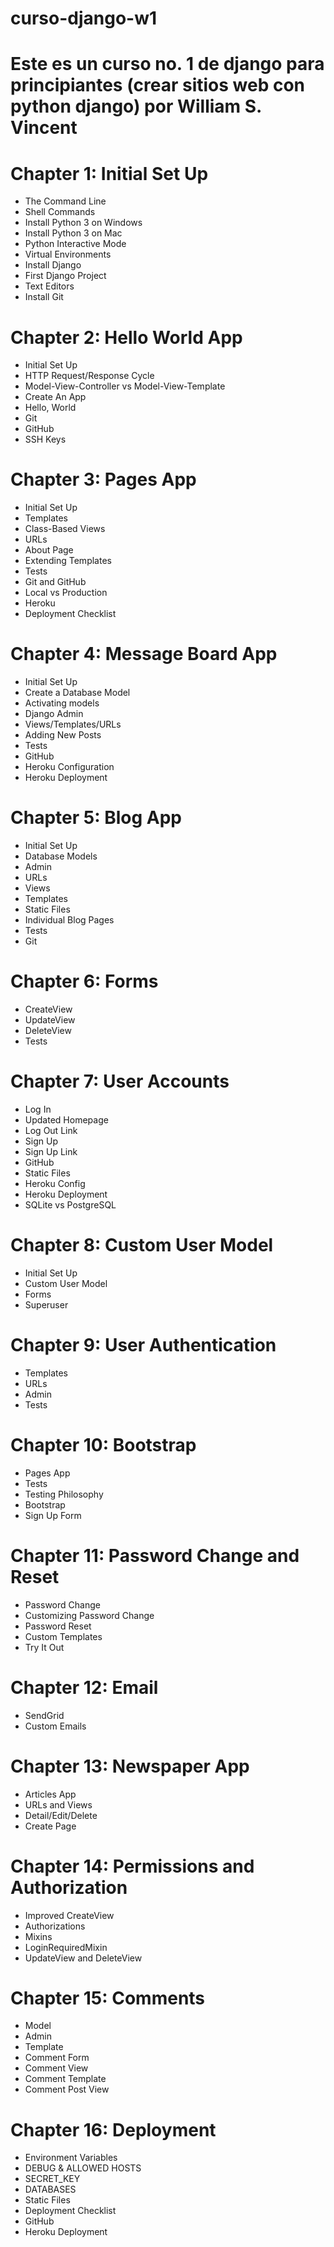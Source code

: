 # curso-django-w1
# Este es un curso no. 1 de django para principiantes (crear sitios web con python django) por William S. Vincent

# Chapter 1: Initial Set Up 
* The Command Line 
* Shell Commands 
* Install Python 3 on Windows 
* Install Python 3 on Mac 
* Python Interactive Mode 
* Virtual Environments 
* Install Django 
* First Django Project 
* Text Editors 
* Install Git 

# Chapter 2: Hello World App 
* Initial Set Up 
* HTTP Request/Response Cycle 
* Model-View-Controller vs Model-View-Template 
* Create An App 
* Hello, World 
* Git 
* GitHub 
* SSH Keys 

# Chapter 3: Pages App 
* Initial Set Up 
* Templates 
* Class-Based Views 
* URLs 
* About Page 
* Extending Templates 
* Tests 
* Git and GitHub 
* Local vs Production 
* Heroku 
* Deployment Checklist 

# Chapter 4: Message Board App 
* Initial Set Up 
* Create a Database Model 
* Activating models 
* Django Admin 
* Views/Templates/URLs 
* Adding New Posts 
* Tests 
* GitHub 
* Heroku Configuration 
* Heroku Deployment 

# Chapter 5: Blog App 
* Initial Set Up 
* Database Models 
* Admin 
* URLs 
* Views 
* Templates 
* Static Files 
* Individual Blog Pages 
* Tests 
* Git 

# Chapter 6: Forms 
* CreateView 
* UpdateView 
* DeleteView 
* Tests 

# Chapter 7: User Accounts 
* Log In 
* Updated Homepage 
* Log Out Link 
* Sign Up 
* Sign Up Link 
* GitHub 
* Static Files 
* Heroku Config 
* Heroku Deployment 
* SQLite vs PostgreSQL 

# Chapter 8: Custom User Model 
* Initial Set Up 
* Custom User Model 
* Forms 
* Superuser 

# Chapter 9: User Authentication 
* Templates 
* URLs 
* Admin 
* Tests 

# Chapter 10: Bootstrap 
* Pages App 
* Tests 
* Testing Philosophy 
* Bootstrap 
* Sign Up Form 

# Chapter 11: Password Change and Reset 
* Password Change 
* Customizing Password Change 
* Password Reset 
* Custom Templates 
* Try It Out 

# Chapter 12: Email 
* SendGrid 
* Custom Emails 

# Chapter 13: Newspaper App 
* Articles App 
* URLs and Views 
* Detail/Edit/Delete 
* Create Page 

# Chapter 14: Permissions and Authorization 
* Improved CreateView 
* Authorizations 
* Mixins 
* LoginRequiredMixin 
* UpdateView and DeleteView 

# Chapter 15: Comments 
* Model 
* Admin 
* Template 
* Comment Form 
* Comment View 
* Comment Template 
* Comment Post View 

# Chapter 16: Deployment 
* Environment Variables 
* DEBUG & ALLOWED HOSTS 
* SECRET_KEY 
* DATABASES 
* Static Files 
* Deployment Checklist 
* GitHub 
* Heroku Deployment 

